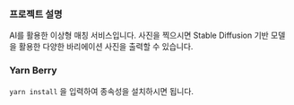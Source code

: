 ### 프로젝트 설명
AI를 활용한 이상형 매칭 서비스입니다. 사진을 찍으시면 Stable Diffusion 기반 모델을 활용한 다양한 바리에이션 사진을 출력할 수 있습니다.

### Yarn Berry
```yarn install``` 을 입력하여 종속성을 설치하시면 됩니다.
